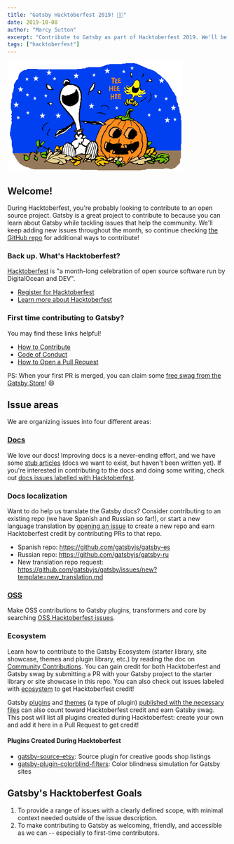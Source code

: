 ```yaml
---
title: "Gatsby Hacktoberfest 2019! 🎃👻"
date: 2019-10-08
author: "Marcy Sutton"
excerpt: "Contribute to Gatsby as part of Hacktoberfest 2019. We'll be adding new issues all throughout the month for all experience levels!"
tags: ["hacktoberfest"]
---
```


![Halloween with Snoopy](./snoopy-hacktoberfest.png)

## Welcome!

During Hacktoberfest, you're probably looking to contribute to an open source project. Gatsby is a great project to contribute to because you can learn about Gatsby while tackling issues that help the community. We'll keep adding new issues throughout the month, so continue checking [the GitHub repo](https://github.com/gatsbyjs/gatsby/issues) for additional ways to contribute!

### Back up. What's Hacktoberfest?

[Hacktoberfest](https://hacktoberfest.digitalocean.com) is "a month-long celebration of open source software run by DigitalOcean and DEV".

- [Register for Hacktoberfest](https://hacktoberfest.digitalocean.com)
- [Learn more about Hacktoberfest](https://hacktoberfest.digitalocean.com/faq)

### First time contributing to Gatsby?

You may find these links helpful!

- [How to Contribute](https://gatsbyjs.org/docs/how-to-contribute)
- [Code of Conduct](https://gatsbyjs.org/contributing/code-of-conduct)
- [How to Open a Pull Request](https://gatsbyjs.org/contributing/how-to-open-a-pull-request)

PS: When your first PR is merged, you can claim some [free swag from the Gatsby Store](https://gatsbyjs.org/contributing/contributor-swag)! 😄

## Issue areas

We are organizing issues into four different areas:

### [Docs][docs-filter]

We love our docs! Improving docs is a never-ending effort, and we have some [stub articles](https://gatsbyjs.org/contributing/stub-list) (docs we want to exist, but haven't been written yet). If you're interested in contributing to the docs and doing some writing, check out [docs issues labelled with Hacktoberfest][docs-filter].

[docs-filter]: https://github.com/gatsbyjs/gatsby/issues?utf8=%E2%9C%93&q=is%3Aissue+is%3Aopen+label%3A%22Hacktoberfest%22+label%3A%22type%3A+documentation%22

### Docs localization

Want to do help us translate the Gatsby docs? Consider contributing to an existing repo (we have Spanish and Russian so far!), or start a new language translation by [opening an issue](https://gatsbyjs.org/contributing/how-to-file-an-issue) to create a new repo and earn Hacktoberfest credit by contributing PRs to that repo.

- Spanish repo: https://github.com/gatsbyjs/gatsby-es
- Russian repo: https://github.com/gatsbyjs/gatsby-ru
- New translation repo request: https://github.com/gatsbyjs/gatsby/issues/new?template=new_translation.md

### [OSS][oss]

Make OSS contributions to Gatsby plugins, transformers and core by searching [OSS Hacktoberfest issues][oss].

[oss]: https://github.com/gatsbyjs/gatsby/issues?utf8=%E2%9C%93&q=is%3Aissue+is%3Aopen+label%3A%22Hacktoberfest%22+-label%3A%22type%3A+documentation%22+

### Ecosystem

Learn how to contribute to the Gatsby Ecosystem (starter library, site showcase, themes and plugin library, etc.) by reading the doc on [Community Contributions](https://gatsbyjs.org/contributing/community-contributions). You can gain credit for both Hacktoberfest and Gatsby swag by submitting a PR with your Gatsby project to the starter library or site showcase in this repo. You can also check out issues labeled with [ecosystem](https://github.com/gatsbyjs/gatsby/issues?utf8=%E2%9C%93&q=is%3Aissue+is%3Aopen+label%3AHacktoberfest+label%3A%F0%9F%8E%AFEcosystem+) to get Hacktoberfest credit!

Gatsby [plugins](https://gatsbyjs.org/docs/creating-plugins) and [themes](https://gatsbyjs.org/docs/themes/building-themes) (a type of plugin) [published with the necessary files](https://gatsbyjs.org/contributing/submit-to-plugin-library) can also count toward Hacktoberfest credit and earn Gatsby swag. This post will list all plugins created during Hacktoberfest: create your own and add it here in a Pull Request to get credit!

#### Plugins Created During Hacktoberfest

- [gatsby-source-etsy](https://www.npmjs.com/package/gatsby-source-etsy): Source plugin for creative goods shop listings
- [gatsby-plugin-colorblind-filters](https://www.npmjs.com/package/gatsby-plugin-colorblind-filters): Color blindness simulation for Gatsby sites

## Gatsby's Hacktoberfest Goals

1. To provide a range of issues with a clearly defined scope, with minimal context needed outside of the issue description.
2. To make contributing to Gatsby as welcoming, friendly, and accessible as we can -- especially to first-time contributors.
